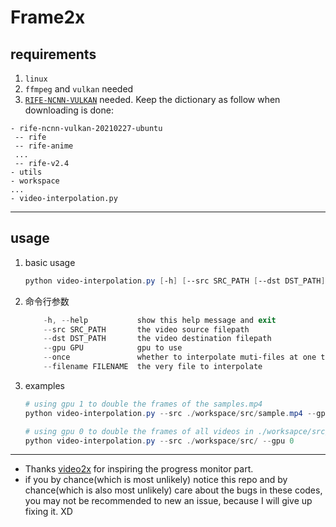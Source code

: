# Frame2x


## requirements
1. ```linux```
2. ```ffmpeg``` and ```vulkan``` needed
3. [```RIFE-NCNN-VULKAN```](https://github.com/nihui/rife-ncnn-vulkan/releases/download/20210520/rife-ncnn-vulkan-20210520-ubuntu.zip) needed. Keep the dictionary as follow when downloading is done:
```
- rife-ncnn-vulkan-20210227-ubuntu
 -- rife
 -- rife-anime
 ...
 -- rife-v2.4
- utils
- workspace
...
- video-interpolation.py
```
---
## usage
1. basic usage
    ```powershell
    python video-interpolation.py [-h] [--src SRC_PATH [--dst DST_PATH] [--gpu GPU] [--once] [--filename FILENAME]
    ```
2. 命令行参数
    ```powershell
        -h, --help           show this help message and exit
        --src SRC_PATH       the video source filepath
        --dst DST_PATH       the video destination filepath
        --gpu GPU            gpu to use
        --once               whether to interpolate muti-files at one time
        --filename FILENAME  the very file to interpolate
    ```
3. examples
   ```powershell
   # using gpu 1 to double the frames of the samples.mp4
   python video-interpolation.py --src ./workspace/src/sample.mp4 --gpu 1

   # using gpu 0 to double the frames of all videos in ./worksapce/src/
   python video-interpolation.py --src ./workspace/src/ --gpu 0
   ```
---
- Thanks [video2x](https://github.com/k4yt3x/video2x) for inspiring the progress monitor part.
- if you by chance(which is most unlikely) notice this repo and by chance(which is also most unlikely) care about the bugs in these codes, you may not be recommended to new an issue, because I will give up fixing it. XD